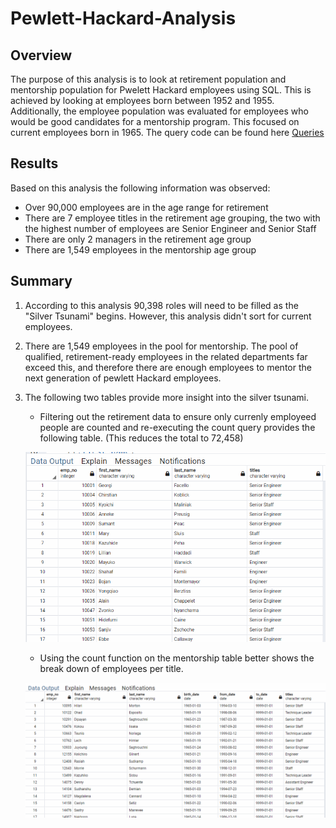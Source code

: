 # Pewlett-Hackard-Analysis

## Overview
The purpose of this analysis is to look at retirement population and mentorship population for Pwelett Hackard employees using SQL. This is achieved by looking at employees born between 1952 and 1955. Additionally, the employee population was evaluated for employees who would be good candidates for a mentorship program. This focused on current employees born in 1965. The query code can be found here [Queries](Queries)  


## Results
Based on this analysis the following information was observed:
* Over 90,000 employees are in the age range for retirement
* There are 7 employee titles in the retirement age grouping, the two with the highest number of employees are Senior Engineer and Senior Staff
* There are only 2 managers in the retirement age group
* There are 1,549 employees in the mentorship age group


## Summary
1. According to this analysis 90,398 roles will need to be filled as the "Silver Tsunami" begins. However, this analysis didn't sort for current employees.

2. There are 1,549 employees in the pool for mentorship. The pool of qualified, retirement-ready employees in the related departments far exceed this, and therefore there are enough employees to mentor the next generation of pewlett Hackard employees.

3. The following two tables provide more insight into the silver tsunami.
    * Filtering out the retirement data to ensure only currenly employeed people are counted and re-executing the count query provides the following table. (This reduces the total to 72,458)

    ![retirement_titles](https://github.com/SailFish17/Pewlett-Hackard-Analysis/blob/main/images/retirement_titles%20(3).png)
    * Using the count function on the mentorship table better shows the break down of employees per title.

    ![mentorship_eligibility](https://github.com/SailFish17/Pewlett-Hackard-Analysis/blob/main/images/Mentorship_eligibility.png)

